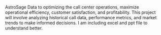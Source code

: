 AstroSage Data to optimizing the call center operations,
maximize operational efficiency, customer satisfaction, and profitability. 
This project will involve analyzing historical call data, performance metrics, and market trends to make informed decisions.
I am including excel and ppt file to understand better.
